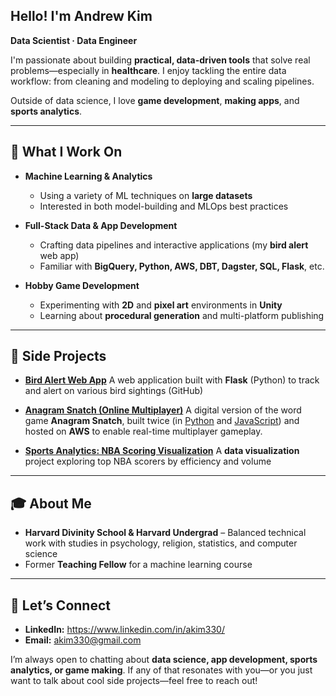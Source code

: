 ## Hello! I'm Andrew Kim
**Data Scientist · Data Engineer**

I'm passionate about building **practical, data-driven tools** that solve real problems—especially in **healthcare**. I enjoy tackling the entire data workflow: from cleaning and modeling to deploying and scaling pipelines.

Outside of data science, I love **game development**, **making apps**, and **sports analytics**.

---

## 💼 What I Work On
- **Machine Learning & Analytics**  
  - Using a variety of ML techniques on **large datasets**  
  - Interested in both model-building and MLOps best practices

- **Full-Stack Data & App Development**  
  - Crafting data pipelines and interactive applications (my **bird alert** web app)  
  - Familiar with **BigQuery, Python, AWS, DBT, Dagster, SQL, Flask**, etc.

- **Hobby Game Development**  
  - Experimenting with **2D** and **pixel art** environments in **Unity**  
  - Learning about **procedural generation** and multi-platform publishing

---

## 🚀 Side Projects
- [**Bird Alert Web App**](https://www.birdalerts.info/)
  A web application built with **Flask** (Python) to track and alert on various bird sightings (GitHub)

- [**Anagram Snatch (Online Multiplayer)**](#)
  A digital version of the word game **Anagram Snatch**, built twice (in [Python](https://github.com/akim330?tab=repositories) and [JavaScript](https://github.com/akim330/anagrams_js)) and hosted on **AWS** to enable real-time multiplayer gameplay.

- [**Sports Analytics: NBA Scoring Visualization**](https://github.com/akim330/nba_scorers/blob/main/README.md)
  A **data visualization** project exploring top NBA scorers by efficiency and volume

---

## 🎓 About Me
- **Harvard Divinity School & Harvard Undergrad** – Balanced technical work with studies in psychology, religion, statistics, and computer science
- Former **Teaching Fellow** for a machine learning course  

---

## 🤝 Let’s Connect
- **LinkedIn:** https://www.linkedin.com/in/akim330/
- **Email:** akim330@gmail.com

I’m always open to chatting about **data science, app development, sports analytics, or game making**. If any of that resonates with you—or you just want to talk about cool side projects—feel free to reach out!
